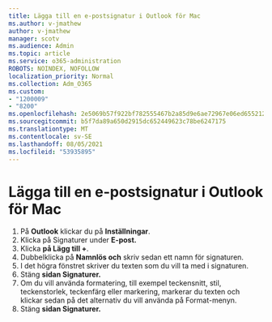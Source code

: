 ```yaml
---
title: Lägga till en e-postsignatur i Outlook för Mac
ms.author: v-jmathew
author: v-jmathew
manager: scotv
ms.audience: Admin
ms.topic: article
ms.service: o365-administration
ROBOTS: NOINDEX, NOFOLLOW
localization_priority: Normal
ms.collection: Adm_O365
ms.custom:
- "1200009"
- "8200"
ms.openlocfilehash: 2e5069b57f922bf782555467b2a85d9e6ae72967e06ed655212e8574ed4c091b
ms.sourcegitcommit: b5f7da89a650d2915dc652449623c78be6247175
ms.translationtype: MT
ms.contentlocale: sv-SE
ms.lasthandoff: 08/05/2021
ms.locfileid: "53935895"
---
```

# <a name="add-email-signature-in-outlook-for-mac"></a>Lägga till en e-postsignatur i Outlook för Mac

1. På **Outlook** klickar du på **Inställningar**.
2. Klicka på Signaturer under **E-post.** 
3. Klicka **på Lägg till +**.
4. Dubbelklicka på **Namnlös och** skriv sedan ett namn för signaturen.
5. I det högra fönstret skriver du texten som du vill ta med i signaturen.
6. Stäng **sidan Signaturer.**
7. Om du vill använda formatering, till exempel teckensnitt, stil, teckenstorlek, teckenfärg eller markering, markerar du texten och klickar sedan på det alternativ du vill använda på Format-menyn.
8. Stäng **sidan Signaturer.**
